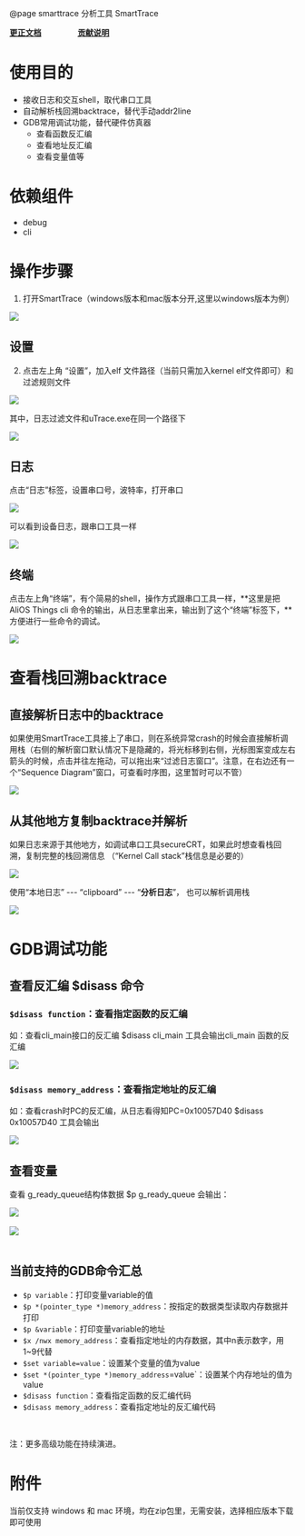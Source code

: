@page smarttrace 分析工具 SmartTrace

**[更正文档](https://gitee.com/alios-things/documentation/edit/rel_3.3.0/debug-tools/smarttrace.md)** &emsp;&emsp;&emsp;&emsp; **[贡献说明](https://help.aliyun.com/document_detail/302301.html)**

# 使用目的
- 接收日志和交互shell，取代串口工具
- 自动解析栈回溯backtrace，替代手动addr2line
- GDB常用调试功能，替代硬件仿真器
   - 查看函数反汇编
   - 查看地址反汇编
   - 查看变量值等

# 依赖组件
* debug
* cli

# 操作步骤

1. 打开SmartTrace（windows版本和mac版本分开,这里以windows版本为例）

<div align=left display=flex>
   <img src="https://img.alicdn.com/imgextra/i1/O1CN01DtrUcH24Hg6euUzst_!!6000000007366-2-tps-803-743.png" style="max-width:800px;" />
</div>

## 设置

2. 点击左上角 “设置”，加入elf 文件路径（当前只需加入kernel elf文件即可）和过滤规则文件

<div align=left display=flex>
   <img src="https://img.alicdn.com/imgextra/i3/O1CN01gAGgUk1jH7h3UUoWo_!!6000000004522-2-tps-1915-869.png" style="max-width:800px;" />
</div>


其中，日志过滤文件和uTrace.exe在同一个路径下

<div align=left display=flex>
   <img src="https://img.alicdn.com/imgextra/i3/O1CN011my9nB1TrjV7Sna8K_!!6000000002436-2-tps-889-766.png" style="max-width:800px;" />
</div>

## 日志
点击“日志”标签，设置串口号，波特率，打开串口

<div align=left display=flex>
   <img src="https://img.alicdn.com/imgextra/i2/O1CN01S5IxsH1j2vPkf1NNd_!!6000000004491-2-tps-1908-1007.png" style="max-width:800px;" />
</div>


可以看到设备日志，跟串口工具一样

<div align=left display=flex>
   <img src="https://img.alicdn.com/imgextra/i2/O1CN01zMZ78m1uBagRLYMbB_!!6000000005999-2-tps-1920-1041.png" style="max-width:800px;" />
</div>


## 终端
点击左上角“终端”，有个简易的shell，操作方式跟串口工具一样，**这里是把AliOS Things cli 命令的输出，从日志里拿出来，输出到了这个“终端”标签下，**方便进行一些命令的调试。

<div align=left display=flex>
   <img src="https://img.alicdn.com/imgextra/i3/O1CN01gSpkvT1iCiGUOrYkl_!!6000000004377-2-tps-1920-1041.png" style="max-width:800px;" />
</div>

# 查看栈回溯backtrace


## 直接解析日志中的backtrace
如果使用SmartTrace工具接上了串口，则在系统异常crash的时候会直接解析调用栈（右侧的解析窗口默认情况下是隐藏的，将光标移到右侧，光标图案变成左右箭头的时候，点击并往左拖动，可以拖出来“过滤日志窗口”。注意，在右边还有一个“Sequence Diagram”窗口，可查看时序图，这里暂时可以不管）

<div align=left display=flex>
   <img src="https://img.alicdn.com/imgextra/i1/O1CN01HNx9NR1Sru1yNyhe3_!!6000000002301-2-tps-1890-1004.png" style="max-width:800px;" />
</div>

## 从其他地方复制backtrace并解析
如果日志来源于其他地方，如调试串口工具secureCRT，如果此时想查看栈回溯，复制完整的栈回溯信息
（“Kernel Call stack”栈信息是必要的）

<div align=left display=flex>
   <img src="https://img.alicdn.com/imgextra/i2/O1CN01W15ku71mi5racVdbJ_!!6000000004987-2-tps-982-914.png" style="max-width:800px;" />
</div>

使用“本地日志”  --- “clipboard”  --- “**分析日志**”， 也可以解析调用栈

<div align=left display=flex>
   <img src="https://img.alicdn.com/imgextra/i4/O1CN0186eqDH1zhG99TXySp_!!6000000006745-2-tps-1908-1003.png" style="max-width:800px;" />
</div>

# GDB调试功能
## 查看反汇编 $disass 命令
### `$disass function`：查看指定函数的反汇编


如：查看cli_main接口的反汇编
$disass cli_main
工具会输出cli_main 函数的反汇编

<div align=left display=flex>
   <img src="https://img.alicdn.com/imgextra/i2/O1CN01VFFS9626FVSSVnavT_!!6000000007632-2-tps-1920-1041.png" style="max-width:800px;" />
</div>

### `$disass memory_address`：查看指定地址的反汇编


如：查看crash时PC的反汇编，从日志看得知PC=0x10057D40
$disass 0x10057D40
工具会输出

<div align=left display=flex>
   <img src="https://img.alicdn.com/imgextra/i1/O1CN01mOjXgc1lIcDHRtGY3_!!6000000004796-2-tps-573-201.png" style="max-width:800px;" />
</div>


## 查看变量
查看 g_ready_queue结构体数据
$p  g_ready_queue
会输出：

<div align=left display=flex>
   <img src="https://img.alicdn.com/imgextra/i1/O1CN018P0Z6S297D8GD2iV1_!!6000000008020-2-tps-719-693.png" style="max-width:800px;" />
</div>
​

<div align=left display=flex>
   <img src="https://img.alicdn.com/imgextra/i3/O1CN01iUfd0b21FtiPRM4sB_!!6000000006956-2-tps-677-453.png" style="max-width:800px;" />
</div>
​

## 当前支持的GDB命令汇总

- `$p variable`：打印变量variable的值
- `$p *(pointer_type *)memory_address`：按指定的数据类型读取内存数据并打印
- `$p &variable`：打印变量variable的地址
- `$x /nwx memory_address`：查看指定地址的内存数据，其中n表示数字，用1~9代替
- `$set variable=value`：设置某个变量的值为value
- `$set *(pointer_type *)memory_address`=value`：设置某个内存地址的值为value
- `$disass function`：查看指定函数的反汇编代码
- `$disass memory_address`：查看指定地址的反汇编代码

​

注：更多高级功能在持续演进。
​

# 附件
当前仅支持 windows 和 mac 环境，均在zip包里，无需安装，选择相应版本下载即可使用